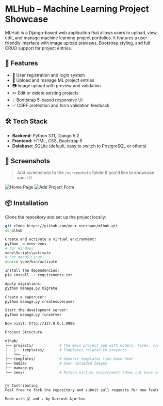 # MLHub – Machine Learning Project Showcase

MLHub is a Django-based web application that allows users to upload, view, edit, and manage machine learning project portfolios. It features a user-friendly interface with image upload previews, Bootstrap styling, and full CRUD support for project entries.

## 🚀 Features

- 🔐 User registration and login system
- 📝 Upload and manage ML project entries
- 📷 Image upload with preview and validation
- ✏️ Edit or delete existing projects
- 💡 Bootstrap 5-based responsive UI
- ✅ CSRF protection and form validation feedback

## 🛠️ Tech Stack

- **Backend:** Python 3.11, Django 5.2
- **Frontend:** HTML, CSS, Bootstrap 5
- **Database:** SQLite (default, easy to switch to PostgreSQL or others)

## 📸 Screenshots

> Add screenshots to the `/screenshots` folder if you'd like to showcase your UI.

![Home Page](screenshots/home.png)
![Add Project Form](screenshots/form.png)

## 📦 Installation

Clone the repository and set up the project locally:

```bash
git clone https://github.com/your-username/mlhub.git
cd mlhub

Create and activate a virtual environment:
python -m venv venv
# For Windows:
venv\Scripts\activate
# For macOS/Linux:
source venv/bin/activate

Install the dependencies:
pip install -r requirements.txt

Apply migrations:
python manage.py migrate

Create a superuser:
python manage.py createsuperuser

Start the development server:
python manage.py runserver

Now visit: http://127.0.0.1:8000

Project Structure

mlhub/
├── projects/            # The main project app with models, forms, views
│   ├── templates/       # Templates related to projects
│   └── ...              
├── templates/           # Generic templates like base.html
├── media/               # User uploaded images
├── manage.py
└── venv/                # Python virtual environment (does not have to be inside git)


🙋‍♂️ Contributing
Feel free to fork the repository and submit pull requests for new features, improvements, or bug fixes.

Made with 💻 and ☕ by Dariush Ajorloo




